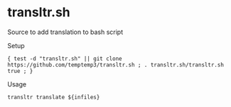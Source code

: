 # transltr.sh

Source to add translation to bash script 

Setup

`{ test -d "transltr.sh" || git clone https://github.com/temptemp3/transltr.sh ; . transltr.sh/transltr.sh true	; }`

Usage

```
transltr translate ${infiles}
```
